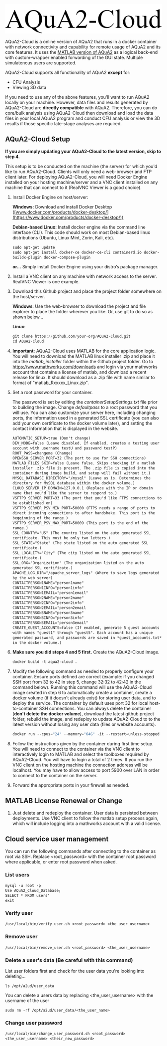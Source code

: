 ![AQuA2-Cloud Logo](aqua2_cloud_website\assets\images\logoA.png)

AQuA2-Cloud is a online version of AQuA2 that runs in a docker container with network connectivity and capability for remote usage of AQuA2 and its core features. It uses the [MATLAB version of AQuA2](https://github.com/yu-lab-vt/AQuA2) as a logical
back-end with custom-wrapper enabled forwarding of the GUI state. Multiple simulatenous users are supported.

AQuA2-Cloud supports all functionality of AQuA2 **except** for:
- CFU Analysis
- Viewing 3D data

If you need to use any of the above features, you'll want to run AQuA2 locally on your machine. However, data files and results generated by AQuA2-Cloud are **directly compatible** with AQuA2. Therefore, you can do core/bulk analysis using AQuA2-Cloud then download and load the data files in your local AQuA2 program and conduct CFU analysis or view the 3D results if those specific late-stage analyses are required.

## AQuA2-Cloud Setup
**If you are simply updating your AQuA2-Cloud to the latest version, skip to step 4.**

This setup is to be conducted on the machine (the server) for which you'd like to run AQuA2-Cloud. Clients will only need a web-browser and FTP client later. For deploying AQuA2-Cloud, you will need Docker Engine installed on your hosting machine/server and a VNC client installed on any machine that can connect to it (RealVNC Viewer is a good choice).

1. Install Docker Engine on host/server:

      **Windows:** Download and install Docker Desktop ([www.docker.com/products/docker-desktop/](https://www.docker.com/products/docker-desktop/))

      **Debian-based Linux:** Install docker engine via the command line interface (CLI). This code should work on most Debian-based linux distributions (Ubuntu, Linux Mint, Zorin, Kali, etc).

      ```console
      sudo apt-get update
      sudo apt-get install docker-ce docker-ce-cli containerd.io docker-buildx-plugin docker-compose-plugin
      ```

      **or...** Simply install Docker Engine using your distro’s package manager.

2. Install a VNC client on any machine with network access to the server. RealVNC Viewer is one example.

3. Download this Github project and place the project folder somewhere on the host/server.

      **Windows**: Use the web-browser to download the project and file explorer to place the folder wherever you like. Or, use git to do so as shown below...

      **Linux**: 
      
      ```python
      git clone https://github.com/your-org/AQuA2-Cloud.git
      cd AQuA2-Cloud

4. **Important:** AQuA2-Cloud uses MATLAB for the core application logic. You will need to download the MATLAB linux installer .zip and place it into the *matlab_installer* folder within the Github project folder. Go to
https://www.mathworks.com/downloads and login via your mathworks account that contains a license of matlab, and download a recent release for linux. It should download as a .zip file with name similar to format of "matlab_Rxxxxx_Linux.zip".

5. Set a root password for your container.

      The password is set by editing the *containerSetupSettings.txt* file prior to building the image. Change *defaultpass* to a root password that you will use. You can also customize your server here, including changing ports, the information used in a generated SSL certificate (you can also add your own certificate to the docker volume later), and setting the contact information that is displayed in the website.

      ```
      AUTOMATIC_SETUP=true (Don't change)
      DEV_MODE=false (Leave disabled. If enabled, creates a testing user account with username testU and password testP)
      ROOT_PASS=changeme (Change)
      OPENSSH_SERVER_PORT=32 (The port to use for SSH connections)
      MATLAB_FILES_SKIP=false (Leave false. Skips checking if a matlab installer .zip file is present. The .zip file is copied into the container during image build, and setup will fail without it.)
      MYSQL_DATABASE_DIRECTORY="/mysql" (Leave as is. Determines the directory for MySQL database within the docker volume.)
      CLOUD_SERVER_IP_DOMAIN=127.0.0.1 (Replace with the IP or domain name that you'd like the server to respond to.)
      VSFTPD_SERVER_PORT=33 (The port that you'd like FTPS connections to be established on)
      VSFTPD_SERVER_PSV_MIN_PORT=50000 (FTPS needs a range of ports to direct incoming connections to after handshake. This port is the begginning of the range.)
      VSFTPD_SERVER_PSV_MAX_PORT=50009 (This port is the end of the range.)
      SSL_COUNTRY="US" (The country listed on the auto generated SSL certificate. This must be only two letters.)
      SSL_STATE="State" (The state listed on the auto generated SSL certificate.)
      SSL_LOCALITY="City" (The city listed on the auto generated SSL certificate.)
      SSL_ORG="Organization" (The organization listed on the auto generated SSL certificate.)
      APACHE_LOG_DIR="/apache_server_logs" (Where to save logs generated by the web server)
      CONTACTPERSON1NAME="person1name"
      CONTACTPERSON1INFO="person1info"
      CONTACTPERSON1EMAIL="person1email"
      CONTACTPERSON2NAME="person2name"
      CONTACTPERSON2INFO="person2info"
      CONTACTPERSON2EMAIL="person2email
      CONTACTPERSON3NAME="person3name"
      CONTACTPERSON3INFO="person3info"
      CONTACTPERSON3EMAIL="person3email"
      CREATE_GUEST_ACCOUNTS=false (If enabled, generate 5 guest accounts with names "guest1" through "guest5". Each account has a unique generated password, and passwords are saved in *guest_accounts.txt* in the docker volume.)
      ```

6. **Make sure you did steps 4 and 5 first.** Create the AQuA2-Cloud image.

      ```python
      docker build -t aqua2-cloud .
      ```


7. Modify the following command as needed to properly configure your container. Ensure ports defined are correct (example: if you changed SSH port from 32 to 42 in step 5, change 32:32 to 42:42 in the command below). Running this command will use the AQuA2-Cloud image created in step 6 to automatically create a container, create a docker volume (if it doesn't already exist) for storing user data, and to deploy the service. The container by default uses port 32 for local host-to-container SSH connections. You can always delete the container (**don't delete the docker volume**), download the latest github project folder, rebuild the image, and redeploy to update AQuA2-Cloud to to the latest version without losing any user data (files or website accounts).

      ```python
      docker run --cpus="24" --memory="64G" -it --restart=unless-stopped -p 32:32 -p 80:80 -p 5900:5900 -p 443:443 -p 33:33 -p 50000-50009:50000-50009 -v aqua2-cloud-data:/opt/a2ud --tmpfs /mnt/matlab_ramdisk:rw,exec,size=8g --name aqua2-cloud-container aqua2-cloud
      ```

8. Follow the instructions given by the container during first time setup. You will need to connect to the container via the VNC client to interactively login to MATLAB and select the toolboxes required by AQuA2-Cloud. You will have to login a total of 2 times. If you run the VNC client on the hosting machine the connection address will be localhost. You may have to allow access to port 5900 over LAN in order
to connect to the container on the server. 

9. Forward the appropriate ports in your firewall as needed.

## MATLAB License Renewal or Change

1. Just delete and redeploy the container. User data is persisted between deployments. Use VNC client to follow the matlab setup process again, which will include logging into a mathworks account with a valid license.

## Cloud service user management

You can run the following commands after connecting to the container as root via SSH. Replace <root_password> with the container root password where applicable, or enter root password when asked.

### List users
```
mysql -u root -p
Use AQuA2_Cloud_Database;
SELECT * FROM users'
exit
```
### Verify user
```
/usr/local/bin/verify_user.sh <root_password> <the_user_username>
```
### Remove user
```
/usr/local/bin/remove_user.sh <root_password> <the_user_username>
```
### Delete a user's data (Be careful with this command)

List user folders first and check for the user data you're looking into deleting...
```
ls /opt/a2ud/user_data
```

You can delete a users data by replacing <the_user_username> with the username of the user
```
sudo rm -rf /opt/a2ud/user_data/<the_user_name>
```

### Change user password
```
/usr/local/bin/change_user_password.sh <root_password> <the_user_username> <their_new_password>
```
